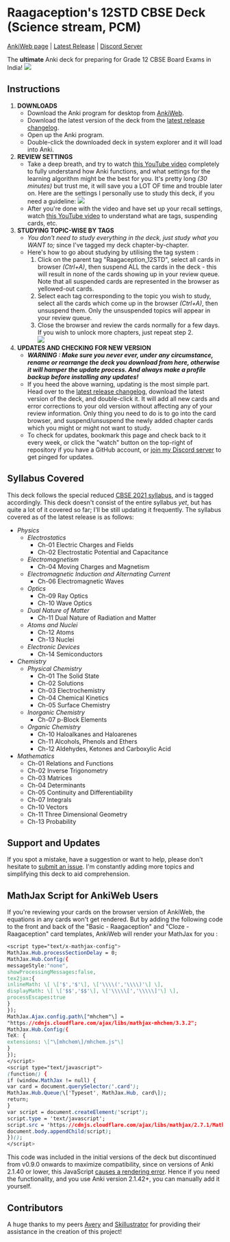 # Raagaception's 12STD CBSE Deck (Science stream, PCM)
[AnkiWeb page](https://ankiweb.net/shared/info/1981482084) | [Latest Release](https://github.com/Raagaception/raagaception-12STD-CBSE-deck/releases/latest) | [Discord Server](https://discord.gg/kbSXsRTUC2)

The **ultimate** Anki deck for preparing for Grade 12 CBSE Board Exams in India!
![](https://i.imgur.com/8smnJEc.gif)

## Instructions
1) **DOWNLOADS** 
	- Download the Anki program for desktop from [AnkiWeb](https://apps.ankiweb.net/).
	- Download the latest version of the deck from the [latest release changelog](https://github.com/Raagaception/raagaception-12STD-CBSE-deck/releases/latest).
	- Open up the Anki program.
	- Double-click the downloaded deck in system explorer and it will load into Anki.
2) **REVIEW SETTINGS**
	- Take a deep breath, and try to watch [this YouTube video](https://youtu.be/uLfczzq9z_8) completely to fully understand how Anki functions, and what settings for the learning algorithm might be the best for you. It's pretty long *(30 minutes)* but trust me, it will save you a LOT OF time and trouble later on.
		Here are the settings I personally use to study this deck, if you need a guideline:
		![](https://i.imgur.com/Unf4yef.gif)
	- After you're done with the video and have set up your recall settings, watch [this YouTube video](https://youtu.be/68DyNKWOj84) to understand what are tags, suspending cards, etc.
3) **STUDYING TOPIC-WISE BY TAGS**
	- *You don't need to study everything in the deck, just study what you WANT to;*   since I've tagged my deck chapter-by-chapter.
	- Here's how to go about studying by utilising the tag system :
		1) Click on the parent tag "Raagaception_12STD", select all cards in browser *(Ctrl+A)*, then suspend ALL the cards in the deck - this will result in none of the cards showing up in your review queue. Note that all suspended cards are represented in the browser as yellowed-out cards.
		2) Select each tag corresponding to the topic you wish to study, select all the cards which come up in the browser *(Ctrl+A)*, then unsuspend them. Only the unsuspended topics will appear in your review queue.
		3) Close the browser and review the cards normally for a few days. If you wish to unlock more chapters, just repeat step 2. <br>![](https://i.imgur.com/WWT4vUu.gif)
4) **UPDATES AND CHECKING FOR NEW VERSION**
	- ***WARNING : Make sure you never ever, under any circumstance, rename or rearrange the deck you download from here, otherwise it will hamper the update process. And always make a profile backup before installing any updates!***
	- If you heed the above warning, updating is the most simple part. Head over to the [latest release changelog](https://github.com/Raagaception/raagaception-12STD-CBSE-deck/releases/latest), download the latest version of the deck, and double-click it. It will add all new cards and error corrections to your old version without affecting any of your review information. Only thing you need to do is to go into the card browser, and suspend/unsuspend the newly added chapter cards which you might or might not want to study.
	- To check for updates, bookmark this page and check back to it every week, or click the "watch" button on the top-right of repository if you have a GitHub account, or [join my Discord server](https://discord.gg/kbSXsRTUC2) to get pinged for updates.

## Syllabus Covered
This deck follows the special reduced [CBSE 2021 syllabus](http://cbseacademic.nic.in/Revisedcurriculum_2021.html#collapse15), and is tagged accordingly. This deck doesn't consist of the entire syllabus *yet*, but has quite a lot of it covered so far; I'll be still updating it frequently. The syllabus covered as of the latest release is as follows:
- *Physics*
	- *Electrostatics*
		- Ch-01 Electric Charges and Fields
		- Ch-02 Electrostatic Potential and Capacitance
	- *Electromagnetism*
		- Ch-04 Moving Charges and Magnetism
	- *Electromagnetic Induction and Alternating Current*
		- Ch-06 Electromagnetic Waves
	- *Optics*
		- Ch-09 Ray Optics
		- Ch-10 Wave Optics
	- *Dual Nature of Matter*
		- Ch-11 Dual Nature of Radiation and Matter
	- *Atoms and Nuclei*
		- Ch-12 Atoms
		- Ch-13 Nuclei
	- *Electronic Devices*
		- Ch-14 Semiconductors
- *Chemistry*
	- *Physical Chemistry*
		- Ch-01 The Solid State
		- Ch-02 Solutions
		- Ch-03 Electrochemistry
		- Ch-04 Chemical Kinetics
		- Ch-05 Surface Chemistry
	- *Inorganic Chemistry*
		- Ch-07 p-Block Elements
	- *Organic Chemistry*
		- Ch-10 Haloalkanes and Haloarenes
		- Ch-11 Alcohols, Phenols and Ethers
		- Ch-12 Aldehydes, Ketones and Carboxylic Acid
- *Mathematics*
	- Ch-01 Relations and Functions
	- Ch-02 Inverse Trigonometry
	- Ch-03 Matrices
	- Ch-04 Determinants
	- Ch-05 Continuity and Differentiability
	- Ch-07 Integrals
	- Ch-10 Vectors
	- Ch-11 Three Dimensional Geometry
	- Ch-13 Probability

## Support and Updates
If you spot a mistake, have a suggestion or want to help, please don't hesitate to [submit an issue](https://github.com/Raagaception/raagaception-12STD-CBSE-deck/issues/new?body=%0A%0A%0A---%0AAnki+Card+ID+:%0AAnki+Note+ID+:%0A). I'm constantly adding more topics and simplifying this deck to aid comprehension.

## MathJax Script for AnkiWeb Users
If you're reviewing your cards on the browser version of AnkiWeb, the equations in any cards won't get rendered. But by adding the following code to the front and back of the "Basic - Raagaception" and "Cloze - Raagaception" card templates, AnkiWeb will render your MathJax for you : 
```css
<script type="text/x-mathjax-config">
MathJax.Hub.processSectionDelay = 0;
MathJax.Hub.Config({
messageStyle:"none",
showProcessingMessages:false,
tex2jax:{
inlineMath: \[ \['$','$'\], \['\\\\(','\\\\)'\] \],
displayMath: \[ \['$$','$$'\], \['\\\\\[','\\\\\]'\] \],
processEscapes:true
}
});
MathJax.Ajax.config.path\["mhchem"\] =
"https://cdnjs.cloudflare.com/ajax/libs/mathjax-mhchem/3.3.2";
MathJax.Hub.Config({
TeX: {
extensions: \["\[mhchem\]/mhchem.js"\]
}
});
</script>
<script type="text/javascript">
(function() {
if (window.MathJax != null) {
var card = document.querySelector('.card');
MathJax.Hub.Queue(\['Typeset', MathJax.Hub, card\]);
return;
}
var script = document.createElement('script');
script.type = 'text/javascript';
script.src = 'https://cdnjs.cloudflare.com/ajax/libs/mathjax/2.7.1/MathJax.js?config=TeX-AMS\_SVG-full';
document.body.appendChild(script);
})();
</script>
```

This code was included in the initial versions of the deck but discontinued from v0.9.0 onwards to maximize compatibility, since on versions of Anki 2.1.40 or lower, this JavaScript [causes a rendering error](https://i.imgur.com/KfQRJZZ.png). Hence if you need the functionality, and you use Anki version 2.1.42+, you can manually add it yourself.

## Contributors
A huge thanks to my peers [Avery](https://ankiweb.net/shared/byauthor/1383206786) and [Skillustrator](https://github.com/The-Skillustrator) for providing their assistance in the creation of this project!
